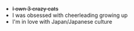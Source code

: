 * ~~I own 3 crazy cats~~
* I was obsessed with cheerleading growing up 
* I'm in love with Japan/Japanese culture
